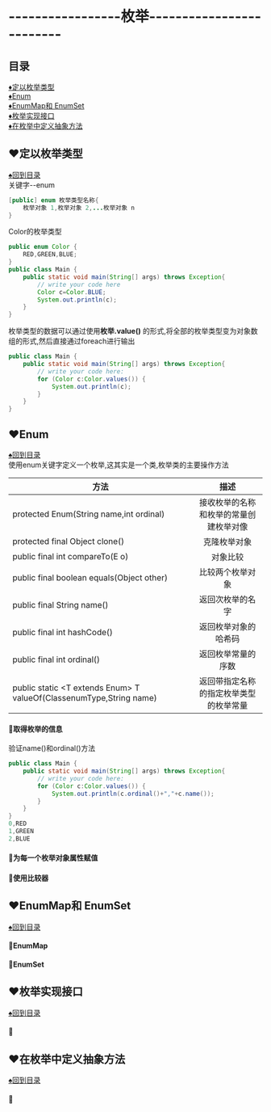 # -----------------枚举-------------------------
<p id="title"></p>

## 目录
<a href="#p3">:diamonds:定以枚举类型</a><br>
<a href="#p4">:diamonds:Enum</a><br>
<a href="#p5">:diamonds:EnumMap和 EnumSet</a><br>
<a href="#p6">:diamonds:枚举实现接口</a><br>
<a href="#p7">:diamonds:在枚举中定义抽象方法</a><br>

<p id="p3"></p>

## :hearts:定以枚举类型
<a href="#title">:spades:回到目录</a><br>
关键字--enum
```Java
[public] enum 枚举类型名称{
    枚举对象 1,枚举对象 2,...枚举对象 n
}
```
Color的枚举类型
```Java
public enum Color {
    RED,GREEN,BLUE;
}
public class Main {
    public static void main(String[] args) throws Exception{
        // write your code here
        Color c=Color.BLUE;
        System.out.println(c);
    }
}
```
枚举类型的数据可以通过使用**枚举.value()** 的形式,将全部的枚举类型变为对象数组的形式,然后直接通过foreach进行输出
```Java
public class Main {
    public static void main(String[] args) throws Exception{
        // write your code here:
        for (Color c:Color.values()) {
            System.out.println(c);
        }
    }
}
```
<p id="p4"></p>

## :hearts:Enum
<a href="#title">:spades:回到目录</a><br>
使用enum关键字定义一个枚举,这其实是一个类,枚举类的主要操作方法

方法|描述
---|:--:
protected Enum(String name,int ordinal)|接收枚举的名称和枚举的常量创建枚举对像
protected final Object clone()|克隆枚举对象
public final int compareTo(E o)|对象比较
public final boolean equals(Object other)|比较两个枚举对象
public final String name()|返回次枚举的名字
public final int hashCode()|返回枚举对象的哈希码
public final int ordinal()|返回枚举常量的序数
public static <T extends Enum<T>> T valueOf(Class<T>enumType,String name)|返回带指定名称的指定枚举类型的枚举常量
    
#### :egg:取得枚举的信息
验证name()和ordinal()方法
```Java
public class Main {
    public static void main(String[] args) throws Exception{
        // write your code here:
        for (Color c:Color.values()) {
            System.out.println(c.ordinal()+","+c.name());
        }
    }
}
0,RED
1,GREEN
2,BLUE
```
#### :egg:为每一个枚举对象属性赋值
#### :egg:使用比较器
<p id="p5"></p>

## :hearts:EnumMap和 EnumSet
<a href="#title">:spades:回到目录</a><br>
#### :egg:EnumMap
#### :egg:EnumSet

<p id="p6"></p>

## :hearts:枚举实现接口
<a href="#title">:spades:回到目录</a><br>
#### :egg:
<p id="p7"></p>

## :hearts:在枚举中定义抽象方法
<a href="#title">:spades:回到目录</a><br>
#### :egg:
